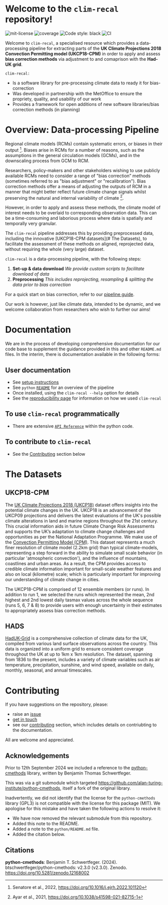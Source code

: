 # Welcome to the `clim-recal` repository!
![mit-license](https://img.shields.io/github/license/alan-turing-institute/clim-recal)
![coverage](https://alan-turing-institute.github.io/clim-recal/assets/coverage.svg)
![Code style: black](https://img.shields.io/badge/code%20style-black-000000.svg)
![CI](https://github.com/alan-turing-institute/clim-recal/actions/workflows/ci.yaml/badge.svg)

Welcome to `clim-recal`, a specialised resource which provides a data-processing pipeline for extracting parts of the **UK Climate Projections 2018 Convection Permitting model (UKCP18-CPM)** in order to apply and assess **bias correction methods** via adjustment to and comaprison with the **Had-UK grid**. 


`clim-recal:`

- Is a software library for pre-processing climate data to ready it for bias-correction 
- Was developed in partnership with the MetOffice to ensure the propriety, quality, and usability of our work
- Provides a framework for open additions of new software libraries/bias correction methods (in planning)

# Overview: Data-processing Pipeline

Regional climate models (RCMs) contain systematic errors, or biases in their output [^1]. Biases arise in RCMs for a number of reasons, such as the assumptions in the general circulation models (GCMs), and in the downscaling process from GCM to RCM.

Researchers, policy-makers and other stakeholders wishing to use publicly available RCMs need to consider a range of "bias correction” methods (sometimes referred to as "bias adjustment" or "recalibration"). 
Bias correction methods offer a means of adjusting the outputs of RCM in a manner that might better reflect future climate change signals whilst preserving the natural and internal variability of climate [^2]. 

However, in order to apply and assess these methods, the climate model of interest needs to be overlaid to corresponding observation data. This can be a time-consuming and laborious process where data is spatially and temporally very granular. 

The `clim-recal` pipeline addresses this by providing preprocessed data, including the innovative [UKCP18-CPM datasets](# The Datasets), to facilitate the assessment of these methods on aligned, reprojected data, without requiring the whole (very large) dataset. 

`clim-recal` is a data-processing pipeline, with the following steps:

1. **Set-up & data download**
    *We provide custom scripts to facilitate download of data*
2. **Preprocessing**
    *This includes reprojecting, resampling & splitting the data prior to bias correction*
    

For a quick start on bias correction, refer to our [pipeline guide](python/README.md).

Our work is however, just like climate data, intended to be dynamic, and we welcome collaboration from researchers who wish to further our aims! 


# Documentation

We are in the process of developing comprehensive documentation for our code base to supplement the guidance provided in this and other `README.md` files. In the interim, there is documentation available in the following forms:

## User documentation

- See [setup instructions](setup-instructions.md)
- See `python` [`README`](python/README.md) for an overview of the pipeline
- Once installed, using the `clim-recal --help` option for details
- See the [reproducibility page](docs/reproducibility.qmd) for information on how we used `clim-recal`

## To use `clim-recal` programmatically

- There are extensive [`API Reference`](docs/reference) within the python code.

## To contribute to `clim-recal`

- See the [Contributing](docs/contributing.md) section below

# The Datasets

## UKCP18-CPM
The [UK Climate Projections 2018 (UKCP18)](https://www.metoffice.gov.uk/research/approach/collaboration/ukcp) dataset offers insights into the potential climate changes in the UK. UKCP18 is an advancement of the UKCP09 projections and delivers the latest evaluations of the UK's possible climate alterations in land and marine regions throughout the 21st century. This crucial information aids in future Climate Change Risk Assessments and supports the UK’s adaptation to climate change challenges and opportunities as per the National Adaptation Programme.
We make use of the [Convection Permitting Model (CPM)](https://www.metoffice.gov.uk/pub/data/weather/uk/ukcp18/science-reports/UKCP-Convection-permitting-model-projections-report.pdf). This dataset represents a much finer resolution of climate model (2.2km grid) than typical climate-models, representing a step forward in the ability to simulate small scale behavior (in particular 'atmospheric convection'), and the influence of mountains, coastlines and urban areas. As a result, the CPM provides access to credible climate information important for small-scale weather features and also on local (kilometre) scale; which is particularly important for improving our understanding of climate change in cities. 

The UKCP18-CPM is comprised of 12 ensemble members (or runs). In addition to run 1, we selected the runs which represented the mean, 2nd highest and 2nd lowest daily tasmax values across the whole sequence (runs 5, 6, 7 & 8) to provide users with enough uncertainty in their estimates to appropriately assess bias correction methods. 

## HADS
[HadUK-Grid](https://www.metoffice.gov.uk/research/climate/maps-and-data/data/haduk-grid/haduk-grid) is a comprehensive collection of climate data for the UK, compiled from various land surface observations across the country. This data is organized into a uniform grid to ensure consistent coverage throughout the UK at up to 1km x 1km resolution. The dataset, spanning from 1836 to the present, includes a variety of climate variables such as air temperature, precipitation, sunshine, and wind speed, available on daily, monthly, seasonal, and annual timescales.


# Contributing

If you have suggestions on the repository, please:
- raise an [issue](https://github.com/alan-turing-institute/clim-recal/issues)
- [get in touch](mailto:clim-recal@turing.ac.uk)
- see our [contributing](docs/contributing.md) section, which includes details on contriubting to the documentation.

All are welcome and appreciated.

## Acknowledgements

Prior to 12th September 2024 we included a reference to the [python-cmethods](https://github.com/btschwertfeger/python-cmethods) library, written by Benjamin Thomas Schwertfeger.

This was via a git submodule which targeted https://github.com/alan-turing-institute/python-cmethods, itself a fork of the original library.

Inadvertently, we did not identify that the license for the `python-cmethods` library (GPL3) is not compatible with the license for this package (MIT). We apologise for this mistake and have taken the following actions to resolve it:

* We have now removed the relevant submodule from this repository.
* Added this note to the README.
* Added a note to the `python/README.md` file.
* Added the citation below.


## Citations

[^1]: Senatore et al., 2022, <https://doi.org/10.1016/j.ejrh.2022.101120>
[^2]: Ayar et al., 2021, <https://doi.org/10.1038/s41598-021-82715-1>

**python-cmethods**: Benjamin T. Schwertfeger. (2024). btschwertfeger/python-cmethods: v2.3.0 (v2.3.0). Zenodo. https://doi.org/10.5281/zenodo.12168002



